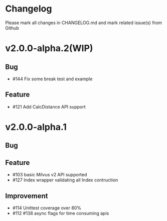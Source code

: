 # Changelog

Please mark all changes in CHANGELOG.md and mark related issue(s) from Github

# v2.0.0-alpha.2(WIP)

## Bug

-  \#144 Fix some break test and example

## Feature
-  \#121 Add CalcDistance API support

# v2.0.0-alpha.1

## Bug

## Feature
-  \#103 basic Milvus v2 API supported
-  \#127 Index wrapper validating all Index contruction

## Improvement
-  \#114 Unittest coverage over 80%
-  \#112 \#138 async flags for time consuming apis


